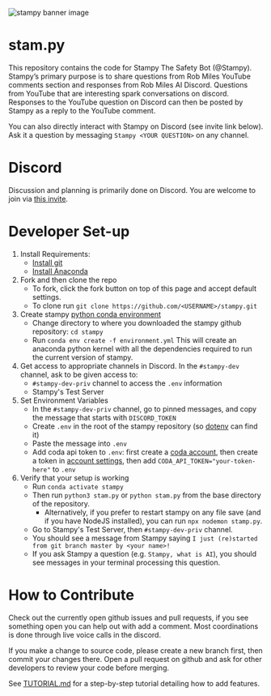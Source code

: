 ![stampy banner image](https://github.com/StampyAI/stampy/blob/master/images/readme-header.png)

<!-- The best dimensions for the banner is **1280x650px**. -->

# stam.py

This repository contains the code for Stampy The Safety Bot (@Stampy). Stampy’s primary purpose is to share questions from Rob Miles YouTube comments section and responses from Rob Miles AI Discord. Questions from YouTube that are interesting spark conversations on discord. Responses to the YouTube question on Discord can then be posted by Stampy as a reply to the YouTube comment.

You can also directly interact with Stampy on Discord (see invite link below). Ask it a question by messaging `Stampy <YOUR QUESTION>` on any channel.

# Discord

Discussion and planning is primarily done on Discord. You are welcome to join via [this invite](https://discord.com/invite/7wjJbFJnSN).
# Developer Set-up

1. Install Requirements:
    * [Install git](https://git-scm.com/book/en/v2/Getting-Started-Installing-Git)
    * [Install Anaconda](https://docs.anaconda.com/anaconda/install/)
1. Fork and then clone the repo
    * To fork, click the fork button on top of this page and accept default settings.
    * To clone run `git clone https://github.com/<USERNAME>/stampy.git`
1. Create stampy [python conda environment](https://docs.conda.io/projects/conda/en/latest/user-guide/tasks/manage-environments.html)
    * Change directory to where you downloaded the stampy github
repository: `cd stampy`
    * Run `conda env create -f environment.yml` This will create an anaconda
python kernel with all the dependencies required to run the
current version of stampy.
1. Get access to appropriate channels in Discord. In the `#stampy-dev` channel, ask to be given access to:
    * `#stampy-dev-priv` channel to access the `.env` information
    * Stampy's Test Server
1. Set Environment Variables
    * In the `#stampy-dev-priv` channel, go to pinned messages, and copy the message that starts with `DISCORD_TOKEN`
    * Create `.env` in the root of the stampy repository (so [dotenv](https://pypi.org/project/python-dotenv/) can find it)
    * Paste the message into `.env`
    * Add coda api token to `.env`: first create a [coda account](https://coda.io/), then create a token in [account settings](https://coda.io/account), then add `CODA_API_TOKEN="your-token-here"` to `.env`
1. Verify that your setup is working
    * Run `conda activate stampy`
    * Then run `python3 stam.py` or `python stam.py` from the base directory of the repository.
      * Alternatively, if you prefer to restart stampy on any file save (and if you have NodeJS installed), you can run `npx nodemon stamp.py`.
    * Go to Stampy's Test Server, then `#stampy-dev-priv` channel.
    * You should see a message from Stampy saying `I just (re)started from git branch master by <your name>!`
    * If you ask Stampy a question (e.g. `Stampy, what is AI`), you should see messages in your terminal processing this question.

# How to Contribute

Check out the currently open github issues and pull requests, if you see something open you can help out with add a comment. Most coordinations is done through live voice calls in the discord.

If you make a change to source code, please create a new branch first, then commit your changes there. Open a pull request on github and ask for other developers to review your code before merging.

See [TUTORIAL.md](https://github.com/StampyAI/stampy/blob/master/TUTORIAL.md) for a step-by-step tutorial detailing how to add features.